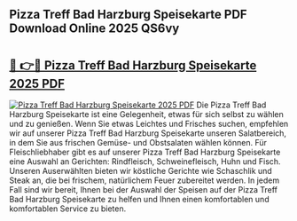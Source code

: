 ## Pizza Treff Bad Harzburg Speisekarte PDF Download Online 2025 QS6vy

# <h2><a href="http://gc95l6u.nevu.top/?p=Pizza+Treff+Bad+Harzburg+Speisekarte">🔗 👉🔴 Pizza Treff Bad Harzburg Speisekarte 2025 PDF</a></h2>

[![Pizza Treff Bad Harzburg Speisekarte 2025 PDF](https://i.imgur.com/dBaPXMq.png)](http://gc95l6u.nevu.top/?p=Pizza+Treff+Bad+Harzburg+Speisekarte)
Die Pizza Treff Bad Harzburg Speisekarte ist eine Gelegenheit, etwas für sich selbst zu wählen und zu genießen. Wenn Sie etwas Leichtes und Frisches suchen, empfehlen wir auf unserer Pizza Treff Bad Harzburg Speisekarte unseren Salatbereich, in dem Sie aus frischen Gemüse- und Obstsalaten wählen können. Für Fleischliebhaber gibt es auf unserer Pizza Treff Bad Harzburg Speisekarte eine Auswahl an Gerichten: Rindfleisch, Schweinefleisch, Huhn und Fisch. Unseren Auserwählten bieten wir köstliche Gerichte wie Schaschlik und Steak an, die bei frischem, natürlichem Feuer zubereitet werden. In jedem Fall sind wir bereit, Ihnen bei der Auswahl der Speisen auf der Pizza Treff Bad Harzburg Speisekarte zu helfen und Ihnen einen komfortablen und komfortablen Service zu bieten.
